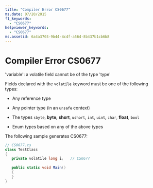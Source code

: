 ```yaml
---
title: "Compiler Error CS0677"
ms.date: 07/20/2015
f1_keywords: 
  - "CS0677"
helpviewer_keywords: 
  - "CS0677"
ms.assetid: 6a4a3703-9b44-4c4f-a564-8b437b1cb6b8
---
```

# Compiler Error CS0677
'variable': a volatile field cannot be of the type 'type'  
  
 Fields declared with the `volatile` keyword must be one of the following types:  
  
- Any reference type  
  
- Any pointer type (in an `unsafe` context)  
  
- The types `sbyte`, **byte**, **short**, `ushort`, `int`, `uint`, `char`, **float**, `bool`  
  
- Enum types based on any of the above types  
  
 The following sample generates CS0677:  
  
```csharp  
// CS0677.cs  
class TestClass  
{  
   private volatile long i;   // CS0677  
  
   public static void Main()  
   {  
   }  
}  
```
